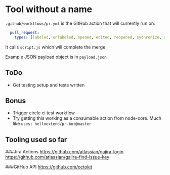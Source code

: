 # Tool without a name 

`.github/workflows/pr.yml` is the GitHub action that will currently run on:

```yaml
  pull_request:
    types: [labeled, unlabeled, opened, edited, reopened, sychronize, ready_for_review]
```

It calls `script.js` which will complete the merge

Example JSON payload object is in `payload.json`

## ToDo
- Get testing setup and tests written
    
## Bonus
- Trigger circle ci test workflow
- Try getting this working as a consumable action from node-core. Much like `uses: helloextend/pr-bot@master`

## Tooling used so far

###Jira Actions
https://github.com/atlassian/gajira-login
https://github.com/atlassian/gajira-find-issue-key

###GitHub API
https://github.com/octokit
